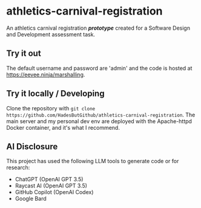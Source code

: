 # athletics-carnival-registration
An athletics carnival registration ***prototype*** created for a Software Design and Development assessment task.

## Try it out
The default username and password are 'admin' and the code is hosted at https://eevee.ninja/marshalling.

## Try it locally / Developing
Clone the repository with `git clone https://github.com/HadesButGithub/athletics-carnival-registration`. The main server and my personal dev env are deployed with the Apache-httpd Docker container, and it's what I recommend.

## AI Disclosure
This project has used the following LLM tools to generate code or for research:
* ChatGPT (OpenAI GPT 3.5)
* Raycast AI (OpenAI GPT 3.5)
* GitHub Copilot (OpenAI Codex)
* Google Bard
